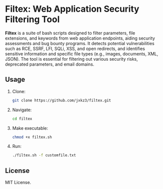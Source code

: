 # Filtex: Web Application Security Filtering Tool

**Filtex** is a suite of bash scripts designed to filter parameters, file extensions, and keywords from web application endpoints, aiding security assessments and bug bounty programs. It detects potential vulnerabilities such as RCE, SSRF, LFI, SQLi, XSS, and open redirects, and identifies sensitive information and specific file types (e.g., images, documents, XML, JSON). The tool is essential for filtering out various security risks, deprecated parameters, and email domains.

## Usage
1. Clone: 
    ```bash
    git clone https://github.com/jxkz3/filtex.git
    ```
2. Navigate:
    ```bash
    cd filtex
    ```
3. Make executable:
    ```bash
    chmod +x filtex.sh
    ```
4. Run:
    ```bash
    ./filtex.sh -f customfile.txt
    ```

## License
MIT License.
